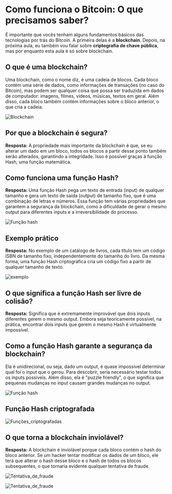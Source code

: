 # Como funciona o Bitcoin: O que precisamos saber?

É importante que vocês tenham alguns fundamentos básicos das tecnologias por trás do Bitcoin. A primeira delas é a **blockchain**. Depois, na próxima aula, eu também vou falar sobre **criptografia de chave pública**, mas por enquanto esta aula é só sobre blockchain.

## O que é uma blockchain?

Uma blockchain, como o nome diz, é uma cadeia de blocos. Cada bloco contém uma série de dados, como informações de transações (no caso do Bitcoin), mas podem ser qualquer coisa que possa ser traduzida em dados de computador: imagens, filmes, vídeos, músicas, textos em geral. Além disso, cada bloco também contém informações sobre o bloco anterior, o que cria a cadeia.

![Blockchain](material/blockchain_basica.png)

## Por que a blockchain é segura?

**Resposta:** A propriedade mais importante da blockchain é que, se eu alterar um dado em um bloco, todos os blocos a partir desse ponto também serão alterados, garantindo a integridade. Isso é possível graças à função Hash, uma função matemática.

## Como funciona uma função Hash?

**Resposta:** Uma função Hash pega um texto de entrada (input) de qualquer tamanho e gera um texto de saída (output) de tamanho fixo, que é uma combinação de letras e números. Essa função tem várias propriedades que garantem a segurança da blockchain, como a dificuldade de gerar o mesmo output para diferentes inputs e a irreversibilidade do processo.

![Função hash](material/Hash.png)

## Exemplo prático

**Resposta:** No exemplo de um catálogo de livros, cada título tem um código ISBN de tamanho fixo, independentemente do tamanho do livro. Da mesma forma, uma função Hash criptográfica cria um código fixo a partir de qualquer tamanho de texto.

![exemplo](material/hash2.png)

## O que significa a função Hash ser livre de colisão?

**Resposta:** Significa que é extremamente improvável que dois inputs diferentes gerem o mesmo output. Embora seja teoricamente possível, na prática, encontrar dois inputs que gerem o mesmo Hash é virtualmente impossível.

## Como a função Hash garante a segurança da blockchain?

Ela é unidirecional, ou seja, dado um output, é quase impossível determinar qual foi o input que o gerou. Para descobrir, seria necessário testar todos os inputs possíveis. Além disso, ela é "puzzle friendly", o que significa que pequenas mudanças no input causam grandes mudanças no output.

![Função hash](hash3.png)

## Função Hash criptografada

![Funções_criptografadas](criptografadas.png)

## O que torna a blockchain inviolável?

**Resposta:** A blockchain é inviolável porque cada bloco contém o hash do bloco anterior. Se um hacker tentar modificar os dados de um bloco, ele terá que alterar o hash desse bloco e o hash de todos os blocos subsequentes, o que tornaria evidente qualquer tentativa de fraude.

![Tentativa_de_fraude](fraude.png)

![Tentativa_de_fraude](fraude2.png)


